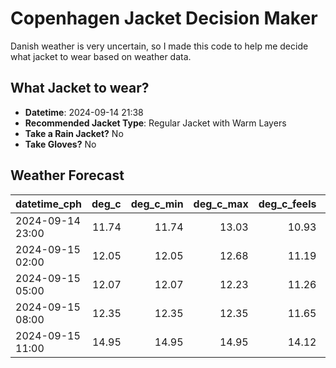 
# Copenhagen Jacket Decision Maker

Danish weather is very uncertain, so I made this code to help me decide what jacket to wear based on weather data.

## What Jacket to wear?

- **Datetime**: 2024-09-14 21:38
- **Recommended Jacket Type**: Regular Jacket with Warm Layers
- **Take a Rain Jacket?** No
- **Take Gloves?** No

## Weather Forecast
| datetime_cph     |   deg_c |   deg_c_min |   deg_c_max |   deg_c_feels | weather   | wind   | rain   |
|:-----------------|--------:|------------:|------------:|--------------:|:----------|:-------|:-------|
| 2024-09-14 23:00 |   11.74 |       11.74 |       13.03 |         10.93 | Clear     | Medium | None   |
| 2024-09-15 02:00 |   12.05 |       12.05 |       12.68 |         11.19 | Clear     | Low    | None   |
| 2024-09-15 05:00 |   12.07 |       12.07 |       12.23 |         11.26 | Clear     | Low    | None   |
| 2024-09-15 08:00 |   12.35 |       12.35 |       12.35 |         11.65 | Clear     | Low    | None   |
| 2024-09-15 11:00 |   14.95 |       14.95 |       14.95 |         14.12 | Clouds    | Low    | None   |
        